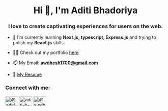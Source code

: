 <h1 align="center">Hi 👋, I'm Aditi Bhadoriya</h1>
<h3 align="center">I love to create captivating experiences for users on the web.</h3>

- 🌱 I’m currently learning **Next.js, typescript, Express.js** and trying to polish my **React.js** skills.

- 👨‍💻 Check out my portfolio [here](https://aditi-new-portfolio.vercel.app/)

- 📫  My Email: **awdhesh1700@gmail.com**

- 📄 [My Resume](https://drive.google.com/file/d/1GkR-L0SG0eFcnCTySTgxIo6pUWLecijH/view)

<h3 align="left">Connect with me:</h3>
<p align="left">
<a href="https://twitter.com/@aditi_bhadoriya" target="blank"><img align="center" src="https://raw.githubusercontent.com/rahuldkjain/github-profile-readme-generator/master/src/images/icons/Social/twitter.svg" alt="@aditi_bhadoriya" height="30" width="40" /></a>
<a href="https://linkedin.com/in/aditi-b-602917213/" target="blank"><img align="center" src="https://raw.githubusercontent.com/rahuldkjain/github-profile-readme-generator/master/src/images/icons/Social/linked-in-alt.svg" alt="aditi-b-602917213/" height="30" width="40" /></a>
<a href="https://medium.com/@awdhesh1700" target="blank"><img align="center" src="https://raw.githubusercontent.com/rahuldkjain/github-profile-readme-generator/master/src/images/icons/Social/medium.svg" alt="@awdhesh1700" height="30" width="40" /></a>
</p>
